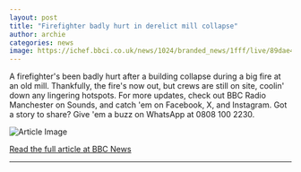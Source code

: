 ```yaml
---
layout: post
title: "Firefighter badly hurt in derelict mill collapse"
author: archie
categories: news
image: https://ichef.bbci.co.uk/news/1024/branded_news/1fff/live/89dae4f0-9cf5-11f0-baff-ffc2b5299cb9.jpg
---
```

A firefighter's been badly hurt after a building collapse during a big fire at an old mill. Thankfully, the fire's now out, but crews are still on site, coolin' down any lingering hotspots. For more updates, check out BBC Radio Manchester on Sounds, and catch 'em on Facebook, X, and Instagram. Got a story to share? Give 'em a buzz on WhatsApp at 0808 100 2230.

![Article Image](https://ichef.bbci.co.uk/news/1024/branded_news/1fff/live/89dae4f0-9cf5-11f0-baff-ffc2b5299cb9.jpg)

[Read the full article at BBC News](https://www.bbc.com/news/articles/cpq5xzgw45qo?at_medium=RSS&at_campaign=rss)

---

